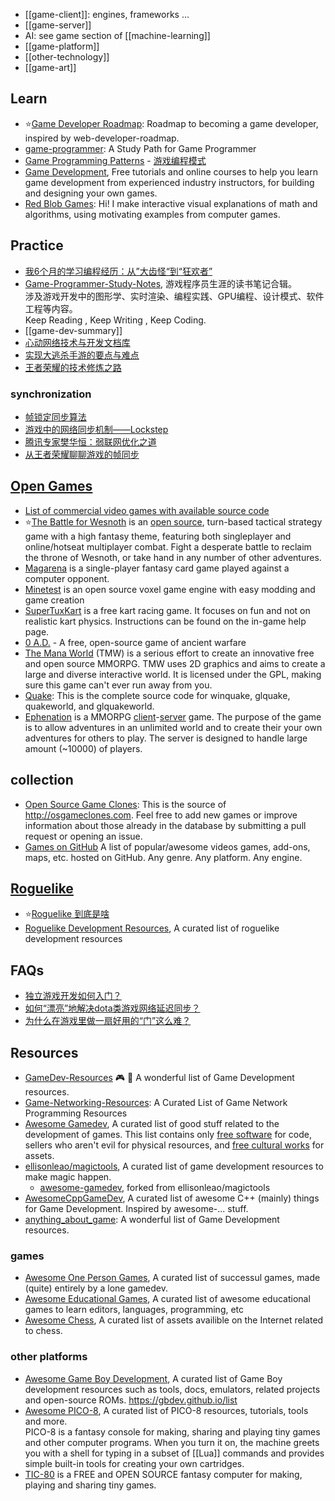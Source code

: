 - [[game-client]]: engines, frameworks ...
- [[game-server]]
- AI: see game section of [[machine-learning]]
- [[game-platform]]
- [[other-technology]]
- [[game-art]]


## Learn
- :star:[Game Developer Roadmap](https://github.com/utilForever/game-developer-roadmap): Roadmap to becoming a game developer, inspired by web-developer-roadmap.
- [game-programmer](https://github.com/miloyip/game-programmer): A Study Path for Game Programmer
- [Game Programming Patterns](https://github.com/munificent/game-programming-patterns) - [游戏编程模式](https://github.com/tkchu/Game-Programming-Patterns-CN)
- [Game Development](https://gamedevelopment.tutsplus.com/), Free tutorials and online courses to help you learn game development from experienced industry instructors, for building and designing your own games.
- [Red Blob Games](https://www.redblobgames.com/): Hi! I make interactive visual explanations of math and algorithms, using motivating examples from computer games.



## Practice
- [我6个月的学习编程经历：从”大齿怪“到“狂欢者”](http://www.aqee.net/post/first-six-months.html)
- [Game-Programmer-Study-Notes](https://github.com/QianMo/Game-Programmer-Study-Notes), 游戏程序员生涯的读书笔记合辑。  
  涉及游戏开发中的图形学、实时渲染、编程实践、GPU编程、设计模式、软件工程等内容。  
  Keep Reading , Keep Writing , Keep Coding.
- [[game-dev-summary]]
- [心动网络技术与开发文档库](https://github.com/xindong/docs)
- [实现大逃杀手游的要点与难点](https://gameinstitute.qq.com/community/detail/117502)
- [王者荣耀的技术修炼之路](https://blog.csdn.net/byeweiyang/article/details/80129478)

### synchronization
- [帧锁定同步算法](http://www.skywind.me/blog/archives/131)
- [游戏中的网络同步机制——Lockstep](https://bindog.github.io/blog/2015/03/10/synchronization-in-multiplayer-networked-game-lockstep/)
- [腾讯专家樊华恒：弱联网优化之道](https://gameinstitute.qq.com/community/detail/115152)
- [从王者荣耀聊聊游戏的帧同步](https://gameinstitute.qq.com/community/detail/116978)



## [Open Games](https://en.wikipedia.org/wiki/List_of_open-source_video_games)
- [List of commercial video games with available source code](https://en.wikipedia.org/wiki/List_of_commercial_video_games_with_available_source_code)
- :star:[The Battle for Wesnoth](https://www.wesnoth.org/) is an [open source](https://github.com/wesnoth/wesnoth), turn-based tactical strategy game with a high fantasy theme, featuring both singleplayer and online/hotseat multiplayer combat. Fight a desperate battle to reclaim the throne of Wesnoth, or take hand in any number of other adventures.
- [Magarena](https://github.com/magarena/magarena) is a single-player fantasy card game played against a computer opponent.
- [Minetest](https://github.com/minetest/minetest) is an open source voxel game engine with easy modding and game creation
- [SuperTuxKart](https://github.com/supertuxkart/stk-code/) is a free kart racing game. It focuses on fun and not on realistic kart physics. Instructions can be found on the in-game help page.
- [0 A.D.](https://play0ad.com/) - A free, open-source game of ancient warfare
- [The Mana World](https://www.themanaworld.org/) (TMW) is a serious effort to create an innovative free and open source MMORPG. TMW uses 2D graphics and aims to create a large and diverse interactive world. It is licensed under the GPL, making sure this game can't ever run away from you.
- [Quake](https://github.com/id-Software/Quake): This is the complete source code for winquake, glquake, quakeworld, and glquakeworld.
- [Ephenation](https://github.com/larspensjo/ephenation-client) is a MMORPG [client](https://github.com/larspensjo/ephenation-client)-[server](https://github.com/larspensjo/ephenation-server) game. The purpose of the game is to allow adventures in an unlimited world and to create their your own adventures for others to play. The server is designed to handle large amount (~10000) of players.

## collection
- [Open Source Game Clones](https://github.com/opengaming/osgameclones/): This is the source of http://osgameclones.com. Feel free to add new games or improve information about those already in the database by submitting a pull request or opening an issue.
- [Games on GitHub](https://github.com/leereilly/games) A list of popular/awesome videos games, add-ons, maps, etc. hosted on GitHub. Any genre. Any platform. Any engine.



## [Roguelike](https://en.wikipedia.org/wiki/Roguelike)
- :star:[Roguelike 到底是啥](http://pre-sence.com/archives/roguelike-dossier)
- [Roguelike Development Resources](https://github.com/marukrap/RoguelikeDevResources), A curated list of roguelike development resources



## FAQs
- [独立游戏开发如何入门？](https://www.zhihu.com/question/20608012)
- [如何“漂亮”地解决dota类游戏网络延迟同步？](http://www.gameres.com/482069.html)
- [为什么在游戏里做一扇好用的“门”这么难？](https://www.yystv.cn/p/7800)



## Resources
- [GameDev-Resources](https://github.com/Kavex/GameDev-Resources) 🎮 🎲 A wonderful list of Game Development resources.
- [Game-Networking-Resources](https://github.com/MFatihMAR/Game-Networking-Resources): A Curated List of Game Network Programming Resources
- [Awesome Gamedev](https://github.com/Calinou/awesome-gamedev), A curated list of good stuff related to the development of games. This list contains only [free software](https://www.fsf.org/about/what-is-free-software) for code, sellers who aren't evil for physical resources, and [free cultural works](http://freedomdefined.org/Definition) for assets.
- [ellisonleao/magictools](https://github.com/ellisonleao/magictools), A curated list of game development resources to make magic happen.
  - [awesome-gamedev](https://github.com/mbrukman/awesome-gamedev), forked from ellisonleao/magictools
- [AwesomeCppGameDev](https://github.com/Cmdu76/AwesomeCppGameDev), A curated list of awesome C++ (mainly) things for Game Development. Inspired by awesome-... stuff.
- [anything_about_game](https://github.com/killop/anything_about_game): A wonderful list of Game Development resources.

### games
- [Awesome One Person Games](https://github.com/Yonaba/awesome-one-person-games), A curated list of successul games, made (quite) entirely by a lone gamedev.
- [Awesome Educational Games](https://github.com/yrgo/awesome-eg), A curated list of awesome educational games to learn editors, languages, programming, etc
- [Awesome Chess](https://github.com/hkirat/awesome-chess), A curated list of assets availible on the Internet related to chess.

### other platforms
- [Awesome Game Boy Development](https://github.com/gbdev/awesome-gbdev), A curated list of Game Boy development resources such as tools, docs, emulators, related projects and open-source ROMs. https://gbdev.github.io/list
- [Awesome PICO-8](https://github.com/felipebueno/awesome-PICO-8), A curated list of PICO-8 resources, tutorials, tools and more.   
 PICO-8 is a fantasy console for making, sharing and playing tiny games and other computer programs. When you turn it on, the machine greets you with a shell for typing in a subset of [[Lua]] commands and provides simple built-in tools for creating your own cartridges.
- [TIC-80](https://github.com/nesbox/TIC-80) is a FREE and OPEN SOURCE fantasy computer for making, playing and sharing tiny games.
